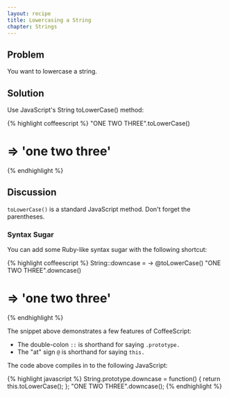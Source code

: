 ```yaml
---
layout: recipe
title: Lowercasing a String
chapter: Strings
---
```

## Problem

You want to lowercase a string.

## Solution

Use JavaScript's String toLowerCase() method:

{% highlight coffeescript %}
"ONE TWO THREE".toLowerCase()
# => 'one two three'
{% endhighlight %}

## Discussion

`toLowerCase()` is a standard JavaScript method. Don't forget the parentheses.

### Syntax Sugar

You can add some Ruby-like syntax sugar with the following shortcut:

{% highlight coffeescript %}
String::downcase = -> @toLowerCase()
"ONE TWO THREE".downcase()
# => 'one two three'
{% endhighlight %}

The snippet above demonstrates a few features of CoffeeScript:

* The double-colon `::` is shorthand for saying `.prototype.`
* The "at" sign `@` is shorthand for saying `this.`

The code above compiles in to the following JavaScript:

{% highlight javascript %}
String.prototype.downcase = function() {
  return this.toLowerCase();
};
"ONE TWO THREE".downcase();
{% endhighlight %}